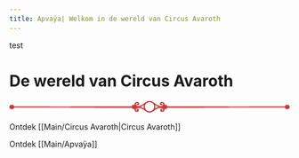 ```yaml
---
title: Apvaÿa| Welkom in de wereld van Circus Avaroth
---
```

test
# De wereld van Circus Avaroth

![Divider_1.webp](Divider_1.webp)

Ontdek [[Main/Circus Avaroth|Circus Avaroth]]

Ontdek [[Main/Apvaÿa]]
